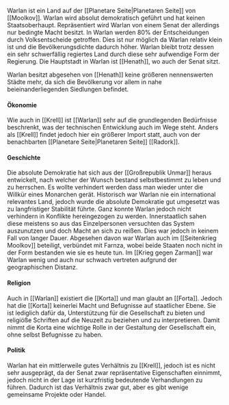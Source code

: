 Warlan ist ein Land auf der [[Planetare Seite|Planetaren Seite]] von [[Moolkov]]. Warlan wird absolut demokratisch geführt und hat keinen Staatsoberhaupt. Repräsentiert wird Warlan von einem Senat der allerdings nur bedingte Macht besitzt. In Warlan werden 80% der Entscheidungen durch Volksentscheide getroffen. Dies ist nur möglich da Warlan relativ klein ist und die Bevölkerungsdichte dadurch höher. Warlan bleibt trotz dessen ein sehr schwerfällig regiertes Land durch diese sehr aufwendige Form der Regierung.
Die Hauptstadt in Warlan ist [[Henath]], wo auch der Senat sitzt.

 Warlan besitzt abgesehen von [[Henath]] keine größeren nennenswerten Städte mehr, da sich die Bevölkerung vor allem in nahe beieinanderliegenden Siedlungen befindet.

#### Ökonomie

Wie auch in [[Krell]] ist [[Warlan]] sehr auf die grundlegenden Bedürfnisse beschrenkt, was der technischen Entwicklung auch im Wege steht. Anders als [[Krell]] findet jedoch hier ein größerer Import statt, auch von der benachbarten [[Planetare Seite|Planetaren Seite]] [[Radork]].


#### Geschichte

Die absolute Demokratie hat sich aus der [[Großrepublik Unmar]] heraus entwickelt, nach welcher der Wunsch bestand selbstbestimmt zu leben und zu herrschen. Es wollte verhindert werden dass man wieder unter die Willkür eines Monarchen gerät.
Historisch war Warlan nie ein international relevantes Land, jedoch wurde die absolute Demokratie gut umgesetzt was zu langfristiger Stabilität führte.
Ganz konnte Warlan jedoch nicht verhindern in Konflikte hereingezogen zu werden. Innerstaatlich sahen diese meistens so aus das Einzelpersonen versuchten das System auszunutzen und doch Macht an sich zu reißen. Dies war jedoch in keinem Fall von langer Dauer.
Abgesehen davon war Warlan auch im [[Seitenkrieg Moolkov]] beteiligt, verbündet mit Farnza, wobei beide Staaten noch nicht in der Form bestanden wie sie es heute tun.
Im [[Krieg gegen Zarman]] war Warlan wenig und auch nur schwach vertreten aufgrund der geographischen Distanz.


#### Religion

Auch in [[Warlan]] existiert die [[Korta]] und man glaubt an [[Forta]]. Jedoch hat die [[Korta]] keinerlei Macht und Befugnisse auf staatlicher Ebene. Sie ist lediglich dafür da, Unterstützung für die Gesellschaft zu bieten und religiöße Schriften auf die Neuzeit zu beziehen und zu interpretieren. Damit nimmt die Korta eine wichtige Rolle in der Gestaltung der Gesellschaft ein, ohne selbst Befugnisse zu haben.

#### Politik

Warlan hat ein mittlerweile gutes Verhältnis zu [[Krell]], jedoch ist es nicht sehr ausgeprägt, da der Senat zwar repräsentative Eigenschaften einnimmt, jedoch nicht in der Lage ist kurzfristig bedeutende Verhandlungen zu führen. Dadurch ist das Verhältnis zwar gut, aber es gibt wenige gemeinsame Projekte oder Handel.
